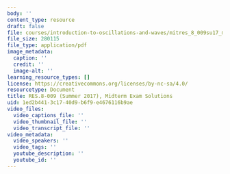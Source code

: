 ```yaml
---
body: ''
content_type: resource
draft: false
file: courses/introduction-to-oscillations-and-waves/mitres_8_009su17_midterm_soln.pdf
file_size: 280115
file_type: application/pdf
image_metadata:
  caption: ''
  credit: ''
  image-alt: ''
learning_resource_types: []
license: https://creativecommons.org/licenses/by-nc-sa/4.0/
resourcetype: Document
title: RES.8-009 (Summer 2017), Midterm Exam Solutions
uid: 1ed2b441-3c17-40d9-b6f9-e4676116b9ae
video_files:
  video_captions_file: ''
  video_thumbnail_file: ''
  video_transcript_file: ''
video_metadata:
  video_speakers: ''
  video_tags: ''
  youtube_description: ''
  youtube_id: ''
---
```


